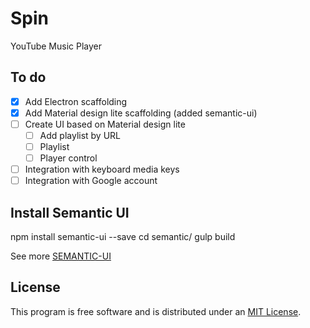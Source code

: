 # Spin

YouTube Music Player

## To do

- [x] Add Electron scaffolding
- [x] Add Material design lite scaffolding (added semantic-ui)
- [ ] Create UI based on Material design lite
  - [ ] Add playlist by URL
  - [ ] Playlist
  - [ ] Player control
- [ ] Integration with keyboard media keys
- [ ] Integration with Google account

## Install Semantic UI

npm install semantic-ui --save
cd semantic/
gulp build

See more [SEMANTIC-UI][SEMANTIC-UI]

## License

This program is free software and is distributed under an [MIT License](LICENSE.md).

[SEMANTIC-UI]:http://semantic-ui.com/introduction/getting-started.html
